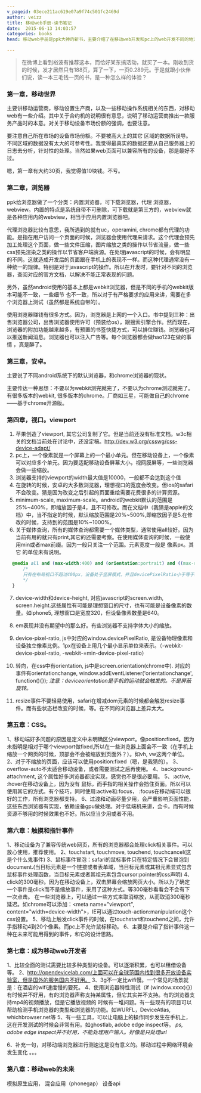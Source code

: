 ```yaml
---
v_pageid: 03ece211ac619e07a9f74c501fc2469d
author: veizz
title: 移动web手册-读书笔记
date:  2015-06-13 14:03:57
categories: books
head: 移动web手册是ppk大神的新书，主要介绍了在移动web开发和pc上的web开发不同的地方

---
```


> 在微博上看到裕波有推荐这本，而恰好某东搞活动，就买了一本。刚收到货的时候，发才居然只有188页，算了一下，一页0.289元。于是就跟小伙伴们说，读一本三毛钱一页的书，是一种怎么样的体验？

### 第一章，移动世界
主要讲移动运营商，移动设置生产商，以及一些移动操作系统相关的东西，对移动web有一些介绍。其中关于合约机的说明很有意思，说明了移动运营商推出一款服务产品时的本意。对关于移动设备市场份额的强调，也要注意。

要注意自己所在市场的设备市场份额。不要被高大上的其它 区域的数据所误导。不同区域的数据没有太大的可参考性。我觉得最真实的数据还要从自己服务器上的日志去分析，针对性的处理。当然如果web页面可以兼容所有的设备，那是最好不过。

嗯，第一章有大约30页，我觉得值10块钱。不亏。

### 第二章，浏览器
ppk给浏览器做了一个分类：内置浏览器，可下载浏览器，代理 浏览器，webview。内置的特点是系统自带不可删除，可下载就是第三方的，webview就是各种应用内的webview，相当于应用内置浏览器吧。

代理浏览器比较有意思，我所遇到的就有uc，operamini, chrome都有代理的功能。是指在用户访问一个页面的时候，浏览器会使用代理来请求。这个代理会预先加工处理这个页面，做一些文件压缩，图片缩放之类的操作以节省流量，做一些css预先渲染之类的操作以节省客户端资源。在处理javascript的时候，会有明显的不同。这就造成开发后的页面跟在手机上的表现不一样。而这种代理通常没有一种统一的规律。特别是对于javascript的操作。所以在开发时，要针对不同的浏览器，查阅对应的官方文档，以解决不能正常表现的问题。

另外，虽然android使用的基本上都是webkit浏览器，但是不同的手机的webkit版本可能不一致，一些细节 也不一致，所以对于有严格要求的应用来讲，需要在多个浏览器上测试（虽然都是系统自带的）。

使用浏览器赚钱有很多方式。因为，浏览器是上网的一个入口。书中提到三种：出售浏览器公司，出售浏览器使用许可（预装给os），跟搜索引擎合作。然而现在，浏览器的附加功能越来越多，有预置的书签快捷方式，可以排位赚钱。浏览器也可以推送新闻消息。浏览器也可以注入广告等。每个浏览器都会做hao123在做的事情 ，真是醉了。

### 第三章，安卓。
主要说了不同android系统下的默认浏览器，和chrome浏览器的现状。

主要传达一种思想：不要以为webkit测完就完了，不要以为chrome测过就完了。有很多版本的webkit, 很多版本的chrome。厂商如三星，可能做自己的chrome——基于chrome开源版。

### 第四章，视口。viewport
1. 苹果创造了viewport, 其它公司复制了它。但是当前还没有标准文档。w3c相关的文档当前处在讨论中，还没定稿。http://dev.w3.org/csswg/css-device-adapt/  
2. pc上，一个像素就是一个屏幕上的一个最小单元。但在移动设备上，一个像素可以对应多个单元。因为要适配移动设备屏幕大小，视网膜屏等，一些浏览器会做一些缩放。  
3. 浏览器支持的viewport的width最大值是10000，一般都不会达到这个值
4. 在旋转的时候，安卓的大多数浏览器，理想视口的宽度会改变。但ios的safari不会改变。猜是因为改变之后引起的页面重绘需要花费很多的计算资源。
5. minimum-scale, maximum-scale。android的webkit默认的范围是25%~400%，即缩放因子是4，且不可修改。而在文档中（我猜是apple的文档）中，当不指定的时候，默认缩放范围是20%~500%,即缩放因子是5.在修改的时候，支持到的范围是10%~1000%。  
6. 关于媒体查询，所有的媒体查询都需要一个媒体类型，通常使用all较好。因为当前有用的就只有print,其它的还需要考察。在使用媒体查询的时候，一般使用min或者max前缀。因为一般只关注一个范围。元素宽度一般是 像素px。其它 的单位未有说明。

```css
  @media all and (max-width:400) and (orientation:portrait) and ((max-resolution:144dpi), (-webkit-max-device-pixel-ratio:1.5)){
      /*
      只有在布局视口不超过400px，设备处于竖屏模式，并且devicePixelRatio小于等于1.5的时候才会生效
      */
  }
```

7. device-width和device-height, 对应javascript的screen.width, screen.height.这些属性有可能是理想窗口的尺寸，也有可能是设备像素的数量。如iphone5, 理想窗口是宽度320，但设备像素数量是640。
8. em表现并没有期望中的那么好。有些浏览器不支持字体大小的缩放。
9. device-pixel-ratio, js中对应的window.devicePixelRatio, 是设备物理像素和设备独立像素比例。1px在设备上用几个最小显示单位来表示。（-webkit-device-pixel-ratio, -webkit-=min-device-pixel-ratio）
10. 转向，在css中有orientation,  js中是screen.orientation(chrome中). 对应的事件有orientationchange, window.addEventListener('orientationchange', function(){});
    *注意：deviceorientation是手机的运动就会触发的。不是屏蔽旋转。*

11. resize事件不要轻易使用，safari在增减dom元素的时候都会触发resize事件。而有些状态栏改变的时候，等。在不同的浏览器上差异太大。

### 第五章：CSS。
1、移动端好多问题的原因是定义中未明确区分viewport。像position:fixed。因为未指明是相对于哪个viewport做fixed,所以在一些浏览器上面会不一致（在手机上缩放一个网页的时候，顶部会不会被缩放到页面外？）。如vh, vw这两个单位。
2、对于不缩放的页面，应该可以使用position:fixed（嗯，是我猜的）。
3、overflow-auto不太适合移动设备，或者需要测试之后再使用。
4、background-attachment, 这个属性好多浏览器都没实现，感觉也不是很必要用。
5、:active, :hover在移动设备上，因为没有 鼠标，而手指的相关操作会挡住页面。所以可以使用其它的方式。有个技巧，同时使用:active和:focus， :focus在移动端可以很好的工作，所有浏览器都支持。
6、过渡和动画尽量少用，会严重影响页面性能，这些东西浏览器有实现，依赖设备gpu做处理。对于低端机来讲，会卡。而有时候资源不够用的时候效果也不好。所以应当少用或者不用。

### 第六章：触摸和指针事件
1、移动设备为了兼容传统web网页，所有的浏览器都会处理click相关事件。可以放心使用，推荐使用。
2、touchstart, touchmove, touchend, touchcancel(这是个什么鬼事件)
3、鼠标事件冒泡：safari的鼠标事件只在特定情况下会冒泡到document.(当目标元素是一个链接或者表单域，当目标元素或其祖元素显式包含鼠标事件处理函数，当目标元素或者其祖元素包含cursor:pointer的css声明)
4、click的300毫秒。因为在移动设备上，双击屏幕会缩放网页大小。所以为了确定一个事件是click而不是缩放事件，采用了这种方式。等300毫秒看看会不会有下一次点击。
  在一些浏览器上，可以通过一些方式来取消缩放，从而取消300毫秒延迟。如chrome可以添加：<meta name="viewport", content="width=device-width">，IE可以通过touch-action:manipulation这个css设置。
5、移动上触发click事件的时候，在touchstart和touchend之间，允许手指移动4到20个像素。而pc上不允许鼠标移动。
6、主要是介绍了指针事件这一种在未来可能用得到的事件，和它的设计思路。

### 第七章：成为移动web开发者
1、比较全面的测试需要比较多种类型的设备。可以逐渐积累，也可以租借设备等。
2、http://opendevicelab.com/上面可以在全球范围内找到很多开放设备实验室，但是国外的服务国内不好用。
3、3g不一定比wifi慢。一个常见的场景就是：在酒店的wifi速度慢的要死。
4、使用浏览器特性测试（if (window.xxxx){}）有时候并不好用，有的浏览器声称支持某属性，但它其实并不支持。有的浏览器支持mp4的视频播放，但是它播放视频的 时候有一堆问题。有一些现有的项目可以帮助检测手机浏览器的类型和浏览器的功能。如WURFL，DeviceAtlas, whichbrowser.net等
5、有一些工具，可以让电脑上的操作同步发生在手机上，这在开发测试的时候会非常有用。如ghostlab, adobe edge inspect等。
*ps, adobe edge inspect并不好用，不能处理用户输入。好像是只处理url*

6、补充一句，对移动端浏览器进行测速这是没有意义的。移动过程中网络环境会发生变化 。。。

### 第八章：移动web的未来
模拟原生应用， 混合应用（phonegap）
设备api

